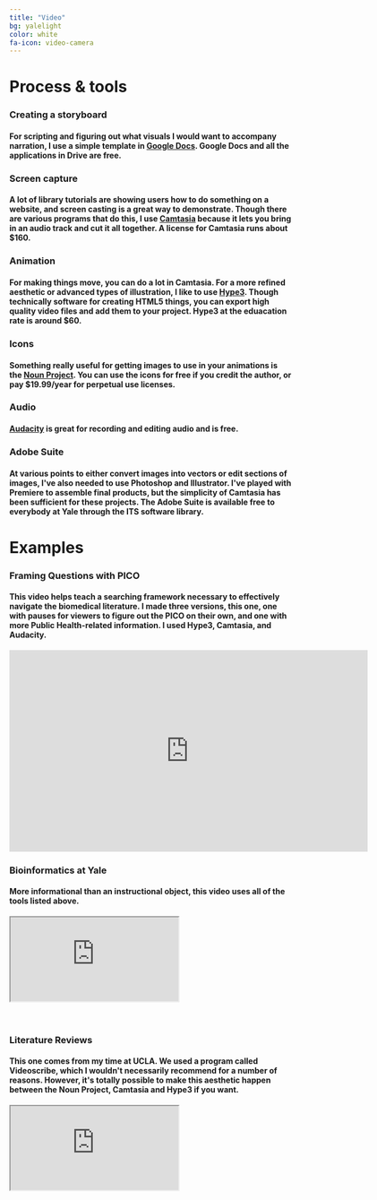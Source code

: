 ```yaml
---
title: "Video"
bg: yalelight
color: white
fa-icon: video-camera
---
```


# Process &amp; tools

### Creating a storyboard
#### For scripting and figuring out what visuals I would want to accompany narration, I use a simple template in [Google Docs](https://docs.google.com/document/d/1nmHfOMS1tLx0wxdH7pJGQiC9abbVBvAQHB3hOhjWnWk/edit?usp=sharing). Google Docs and all the applications in Drive are free.

### Screen capture
#### A lot of library tutorials are showing users how to do something on a website, and screen casting is a great way to demonstrate. Though there are various programs that do this, I use [Camtasia](https://www.techsmith.com/video-editor.html) because it lets you bring in an audio track and cut it all together. A license for Camtasia runs about $160.

### Animation
#### For making things move, you can do a lot in Camtasia. For a more refined aesthetic or advanced types of illustration, I like to use [Hype3](https://tumult.com/hype/). Though technically software for creating HTML5 things, you can export high quality video files and add them to your project. Hype3 at the eduacation rate is around $60. 

### Icons
#### Something really useful for getting images to use in your animations is the [Noun Project](https://thenounproject.com). You can use the icons for free if you credit the author, or pay $19.99/year for perpetual use licenses.  

### Audio
#### [Audacity](http://www.audacityteam.org/download/) is great for recording and editing audio and is free. 
  
### Adobe Suite
#### At various points to either convert images into vectors or edit sections of images, I've also needed to use Photoshop and Illustrator. I've played with Premiere to assemble final products, but the simplicity of Camtasia has been sufficient for these projects. The Adobe Suite is available free to everybody at Yale through the ITS software library.
  

# Examples
### Framing Questions with PICO 
#### This video helps teach a searching framework necessary to effectively navigate the biomedical literature. I made three versions, this one, one with pauses for viewers to figure out the PICO on their own, and one with more Public Health-related information. I used Hype3, Camtasia, and Audacity.

<div class="video-responsive"><iframe src="https://player.vimeo.com/video/264307927?title=0&byline=0&portrait=0" width="640" height="360" frameborder="0" webkitallowfullscreen mozallowfullscreen allowfullscreen></iframe></div>

### Bioinformatics at Yale
#### More informational than an instructional object, this video uses all of the tools listed above. <BR>
  
  <div class="icontain"><iframe src="https://player.vimeo.com/video/238943541" allowfullscreen></iframe></div><BR><BR>
  
### Literature Reviews
#### This one comes from my time at UCLA. We used a program called Videoscribe, which I wouldn't necessarily recommend for a number of reasons. However, it's totally possible to make this aesthetic happen between the Noun Project, Camtasia and Hype3 if you want.<BR> 
<div class="icontain"><iframe src="https://www.youtube.com/embed/ZDhHkKO3urg" allowfullscreen></iframe?></div>
  
  
  
